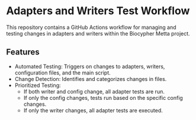 # Adapters and Writers Test Workflow

This repository contains a GitHub Actions workflow for managing and testing changes in adapters and writers within the Biocypher Metta project.

## Features

- Automated Testing: Triggers on changes to adapters, writers, configuration files, and the main script.
- Change Detection: Identifies and categorizes changes in files.
- Prioritized Testing:
  - If both writer and config change, all adapter tests are run.
  - If only the config changes, tests run based on the specific config changes.
  - If only the writer changes, all adapter tests are executed.

